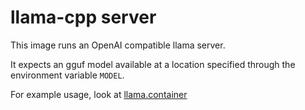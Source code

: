 # llama-cpp server

This image runs an OpenAI compatible llama server.

It expects an gguf model available at a location specified through the
environment variable `MODEL`.

For example usage, look at [llama.container](../../.config/containers/systemd/llama.container)
